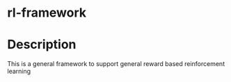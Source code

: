 # rl-framework

# Description

This is a general framework to support general reward based reinforcement learning
